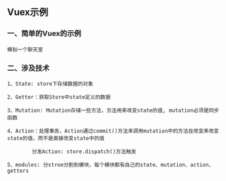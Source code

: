 ## Vuex示例

### 一、简单的Vuex的示例

	模拟一个聊天室

### 二、涉及技术

	1、State: store下存储数据的对象

	2、Getter：获取Store中state定义的数据

	3、Mutation: Mutation存储一些方法，方法用来改变state的值, mutation必须是同步函数

	4、Action：处理事务，Action通过commit()方法来调用mutation中的方法在改变来改变state的值，而不是直接改变state中的值

			分发Action: store.dispatch()方法触发

	5、modules: 分stroe分割到模块，每个模块都有自己的state、mutation、action、getters





